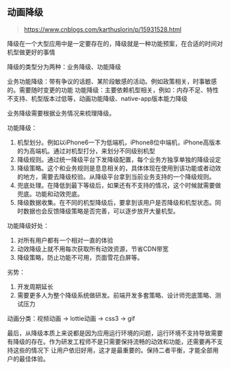 ## 动画降级
> https://www.cnblogs.com/karthuslorin/p/15931528.html

降级在一个大型应用中是一定要存在的，降级就是一种功能预案，在合适的时间对机型做更好的事情

降级的类型分为两种：业务降级、功能降级

业务功能降级：带有争议的话题、某阶段敏感的活动。例如政策相关，时事敏感的。需要随时变更的功能
功能降级：主要依赖机型相关，例如：内存不足、特性不支持、机型版本过低等，动画功能降级、native-app版本能力降级

业务降级需要根据业务情况来梳理降级。

功能降级：

1. 机型划分。例如以iPhone6一下为低端机，iPhone8位中端机，iPhone高版本的为高端机。通过对机型打分，来划分不同级别机型
2. 降级规则。通过统一降级平台下发降级配置，每个业务方独享单独的降级设定
3. 降级策略。这个和业务规则是息息相关的，具体体现在使用到该功能或者动效的地方，需要去降级校验。从降级平台拿到当前业务支持的一个降级规则。
4. 兜底处理。在降低到最下等级后，如果还有不支持的情况，这个时候就需要做兜底。功能和动效兜底。
5. 降级数据收集。在不同的机型降级后，要拿到该用户是否降级和机型状态。同时数据也会反馈降级策略是否完善，可以逐步放开大量机型。

功能降级好处：
1. 对所有用户都有一个相对一直的体验
2. 动效降级上就不用每次获取所有动效资源，节省CDN带宽
3. 降级策略，防止功能不可用，页面雪花白屏等。

劣势：
1. 开发周期延长
2. 需要更多人为整个降级系统做研发。前端开发多套策略、设计师兜底策略、测试压力

动画分类：视频动画 -> lottie动画 -> css3 -> gif

最后，从降级本质上来说都是因为应用运行环境的问题，运行环境不支持导致需要有降级的存在。作为研发工程师不是只需要保持流畅的动效和功能，还需要再不支持这些的情况下
让用户依旧好用，这才是最重要的。保持二者平衡，才能全部用户的最佳体验。